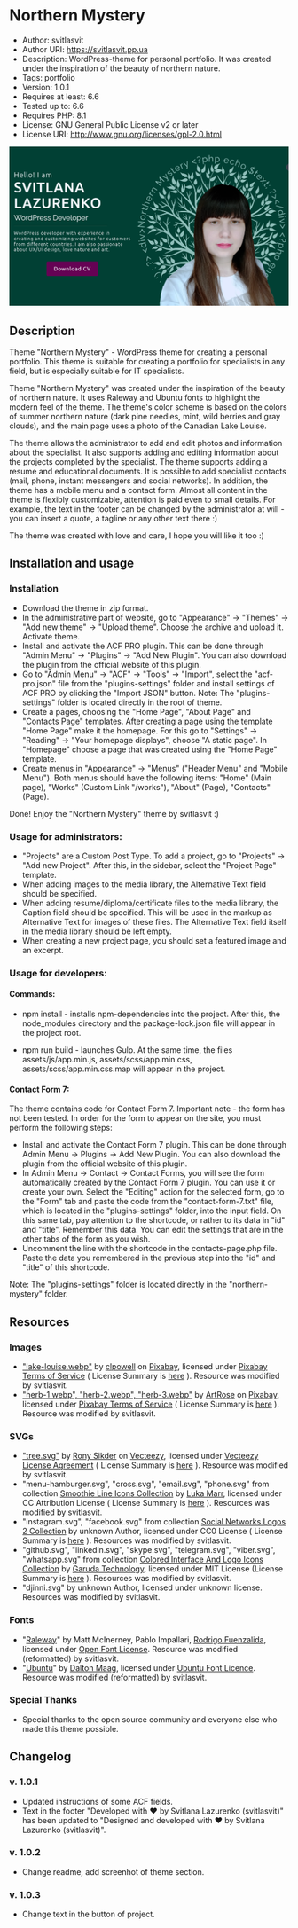 # Northern Mystery

- Author: svitlasvit
- Author URI: https://svitlasvit.pp.ua
- Description: WordPress-theme for personal portfolio. It was created under the inspiration of the beauty of northern nature.
- Tags: portfolio
- Version: 1.0.1
- Requires at least: 6.6
- Tested up to: 6.6
- Requires PHP: 8.1
- License: GNU General Public License v2 or later
- License URI: http://www.gnu.org/licenses/gpl-2.0.html

![Northern Mystery Theme. Screenshot](/screenshots/northern-mystery.png)

## Description

Theme "Northern Mystery" - WordPress theme for creating a personal portfolio. This theme is suitable for creating a portfolio for specialists in any field, but is especially suitable for IT specialists.

Theme "Northern Mystery" was created under the inspiration of the beauty of northern nature. It uses Raleway and Ubuntu fonts to highlight the modern feel of the theme. The theme's color scheme is based on the colors of summer northern nature (dark pine needles, mint, wild berries and gray clouds), and the main page uses a photo of the Canadian Lake Louise.

The theme allows the administrator to add and edit photos and information about the specialist. It also supports adding and editing information about the projects completed by the specialist. The theme supports adding a resume and educational documents. It is possible to add specialist contacts (mail, phone, instant messengers and social networks). In addition, the theme has a mobile menu and a contact form. Almost all content in the theme is flexibly customizable, attention is paid even to small details. For example, the text in the footer can be changed by the administrator at will - you can insert a quote, a tagline or any other text there :)

The theme was created with love and care, I hope you will like it too :)

## Installation and usage

### Installation

- Download the theme in zip format.
- In the administrative part of website, go to "Appearance" -> "Themes" -> "Add new theme" -> "Upload theme". Choose the archive and upload it. Activate theme.
- Install and activate the ACF PRO plugin. This can be done through "Admin Menu" -> "Plugins" -> "Add New Plugin". You can also download the plugin from the official website of this plugin.
- Go to "Admin Menu" -> "ACF" -> "Tools" -> "Import", select the "acf-pro.json" file from the "plugins-settings" folder and install settings of ACF PRO by clicking the "Import JSON" button. Note: The "plugins-settings" folder is located directly in the root of theme.
- Create a pages, choosing the "Home Page", "About Page" and "Contacts Page" templates. After creating a page using the template "Home Page" make it the homepage. For this go to "Settings" -> "Reading" -> "Your homepage displays", choose "A static page". In "Homepage" choose a page that was created using the "Home Page" template.
- Create menus in "Appearance" -> "Menus" ("Header Menu" and "Mobile Menu"). Both menus should have the following items: "Home" (Main page), "Works" (Custom Link "/works"), "About" (Page), "Contacts" (Page).

Done! Enjoy the "Northern Mystery" theme by svitlasvit :)

### Usage for administrators:

- "Projects" are a Custom Post Type. To add a project, go to "Projects" -> "Add new Project". After this, in the sidebar, select the "Project Page" template.
- When adding images to the media library, the Alternative Text field should be specified.
- When adding resume/diploma/certificate files to the media library, the Caption field should be specified. This will be used in the markup as Alternative Text for images of these files. The Alternative Text field itself in the media library should be left empty.
- When creating a new project page, you should set a featured image and an excerpt.

### Usage for developers:

#### Commands:

- npm install - installs npm-dependencies into the project. After this, the node_modules directory and the package-lock.json file will appear in the project root.

- npm run build - launches Gulp. At the same time, the files assets/js/app.min.js, assets/scss/app.min.css, assets/scss/app.min.css.map will appear in the project.

#### Contact Form 7:

The theme contains code for Contact Form 7. Important note - the form has not been tested.
In order for the form to appear on the site, you must perform the following steps:

- Install and activate the Contact Form 7 plugin. This can be done through Admin Menu -> Plugins -> Add New Plugin. You can also download the plugin from the official website of this plugin.
- In Admin Menu -> Contact -> Contact Forms, you will see the form automatically created by the Contact Form 7 plugin. You can use it or create your own. Select the "Editing" action for the selected form, go to the "Form" tab and paste the code from the "contact-form-7.txt" file, which is located in the "plugins-settings" folder, into the input field. On this same tab, pay attention to the shortcode, or rather to its data in "id" and "title". Remember this data. You can edit the settings that are in the other tabs of the form as you wish.
- Uncomment the line with the shortcode in the contacts-page.php file. Paste the data you remembered in the previous step into the "id" and "title" of this shortcode.

Note: The "plugins-settings" folder is located directly in the "northern-mystery" folder.

## Resources

### Images

- ["lake-louise.webp"](https://pixabay.com/photos/lake-louise-canada-travel-2078089) by [clpowell](https://pixabay.com/users/clpowell-4597287) on [Pixabay](https://pixabay.com), licensed under [Pixabay Terms of Service](https://pixabay.com/service/terms) ( License Summary is [here](https://pixabay.com/service/license-summary) ). Resource was modified by svitlasvit.
- ["herb-1.webp", "herb-2.webp", "herb-3.webp"](https://pixabay.com/vectors/herbs-leaves-plants-marjoram-basil-7681722) by [ArtRose](https://pixabay.com/users/artrose-16042123) on [Pixabay](https://pixabay.com), licensed under [Pixabay Terms of Service](https://pixabay.com/service/terms) ( License Summary is [here](https://pixabay.com/service/license-summary) ). Resource was modified by svitlasvit.

### SVGs

- ["tree.svg"](https://www.vecteezy.com/vector-art/45787840-black-and-white-tree-silhouettes-illustration) by [Rony Sikder](https://www.vecteezy.com/members/ronyhridoy) on [Vecteezy](https://www.vecteezy.com), licensed under [Vecteezy License Agreement](https://www.vecteezy.com/licensing-agreement) ( License Summary is [here](https://support.vecteezy.com/en_us/new-vecteezy-licensing-ByHivesvt) ). Resource was modified by svitlasvit.
- "menu-hamburger.svg", "cross.svg", "email.svg", "phone.svg" from collection [Smoothie Line Icons Collection](https://www.svgrepo.com/collection/smoothie-line-icons) by [Luka Marr](https://www.svgrepo.com/author/Luka%20Marr), licensed under CC Attribution License ( License Summary is [here](https://www.svgrepo.com/page/licensing/#CC%20Attribution) ). Resources was modified by svitlasvit.
- "instagram.svg", "facebook.svg" from collection [Social Networks Logos 2 Collection](https://www.svgrepo.com/collection/social-networks-logos-2) by unknown Author, licensed under CC0 License ( License Summary is [here](https://www.svgrepo.com/page/licensing/#CC0) ). Resources was modified by svitlasvit.
- "github.svg", "linkedin.svg", "skype.svg", "telegram.svg", "viber.svg", "whatsapp.svg" from collection [Colored Interface And Logo Icons Collection](https://www.svgrepo.com/collection/colored-interface-and-logo-icons) by [Garuda Technology](https://www.svgrepo.com/author/Garuda%20Technology), licensed under MIT License (License Summary is [here](https://www.svgrepo.com/page/licensing/#MIT) ). Resources was modified by svitlasvit.
- "djinni.svg" by unknown Author, licensed under unknown license. Resources was modified by svitlasvit.

### Fonts

- "[Raleway](https://fonts.google.com/specimen/Ubuntu)" by Matt McInerney, Pablo Impallari, [Rodrigo Fuenzalida](https://www.behance.net/erreefe), licensed under [Open Font License](https://openfontlicense.org). Resource was modified (reformatted) by svitlasvit.
- "[Ubuntu](https://fonts.google.com/specimen/Ubuntu)" by [Dalton Maag](https://www.daltonmaag.com), licensed under [Ubuntu Font Licence](https://ubuntu.com/legal/font-licence). Resource was modified (reformatted) by svitlasvit.

### Special Thanks

- Special thanks to the open source community and everyone else who made this theme possible.

## Changelog

### v. 1.0.1

- Updated instructions of some ACF fields.
- Text in the footer "Developed with ❤️ by Svitlana Lazurenko (svitlasvit)" has been updated to "Designed and developed with ❤️ by Svitlana Lazurenko (svitlasvit)".

### v. 1.0.2

- Change readme, add screenhot of theme section.

### v. 1.0.3

- Change text in the button of project.

